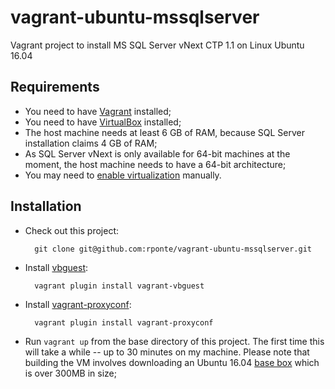 # vagrant-ubuntu-mssqlserver

Vagrant project to install MS SQL Server vNext CTP 1.1 on Linux Ubuntu 16.04

## Requirements

* You need to have [Vagrant](http://www.vagrantup.com/) installed;
* You need to have [VirtualBox](https://www.virtualbox.org/) installed;
* The host machine needs at least 6 GB of RAM, because SQL Server installation claims 4 GB of RAM;
* As SQL Server vNext is only available for 64-bit machines at the moment, the host machine needs to have a 64-bit architecture;
* You may need to [enable virtualization](http://www.sysprobs.com/disable-enable-virtualization-technology-bios) manually.

## Installation

* Check out this project:

        git clone git@github.com:rponte/vagrant-ubuntu-mssqlserver.git

* Install [vbguest](https://github.com/dotless-de/vagrant-vbguest):

        vagrant plugin install vagrant-vbguest

* Install [vagrant-proxyconf](https://github.com/tmatilai/vagrant-proxyconf):

        vagrant plugin install vagrant-proxyconf

* Run `vagrant up` from the base directory of this project. The first time this will take a while -- up to 30 minutes on
  my machine. Please note that building the VM involves downloading an Ubuntu 16.04
  [base box](https://atlas.hashicorp.com/ubuntu/boxes/xenial64) which is over 300MB in size;